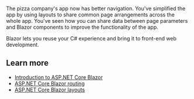 The pizza company's app now has better navigation. You've simplified the app by using layouts to share common page arrangements across the whole app. You've seen how you can share data between page parameters and Blazor components to improve the functionality of the app.

Blazor lets you reuse your C# experience and bring it to front-end web development.

## Learn more

- [Introduction to ASP.NET Core Blazor](/aspnet/core/blazor)
- [ASP.NET Core Blazor routing](/aspnet/core/blazor/fundamentals/routing)
- [ASP.NET Core Blazor layouts](/aspnet/core/blazor/components/layouts)
